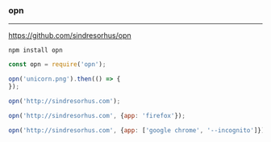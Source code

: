 ### opn
---
https://github.com/sindresorhus/opn

```
npm install opn
```

```js
const opn = require('opn');

opn('unicorn.png').then(() => {
});

opn('http://sindresorhus.com');

opn('http://sindresorhus.com', {app: 'firefox'});

opn('http://sindresorhus.com', {app: ['google chrome', '--incognito']});

```

```
```


